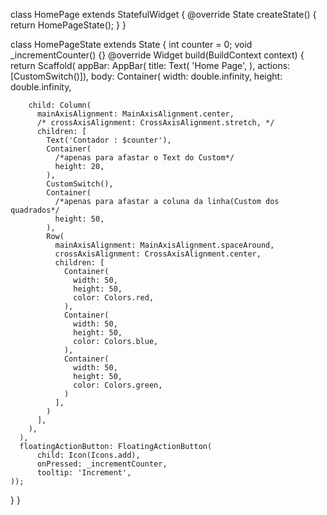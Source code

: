 class HomePage extends StatefulWidget {
  @override
  State<HomePage> createState() {
    return HomePageState();
  }
}

class HomePageState extends State<HomePage> {
  int counter = 0;
  void _incrementCounter() {}
  @override
  Widget build(BuildContext context) {
    return Scaffold(
      appBar: AppBar(
          title: Text(
            'Home Page',
          ),
          actions: [CustomSwitch()]),
      body: Container(
        width: double.infinity,
        height: double.infinity,
        
        child: Column(
          mainAxisAlignment: MainAxisAlignment.center,
          /* crossAxisAlignment: CrossAxisAlignment.stretch, */
          children: [
            Text('Contador : $counter'),
            Container(
              /*apenas para afastar o Text do Custom*/
              height: 20,
            ),
            CustomSwitch(),
            Container(
              /*apenas para afastar a coluna da linha(Custom dos quadrados*/
              height: 50,
            ),
            Row(
              mainAxisAlignment: MainAxisAlignment.spaceAround,
              crossAxisAlignment: CrossAxisAlignment.center,
              children: [
                Container(
                  width: 50,
                  height: 50,
                  color: Colors.red,
                ),
                Container(
                  width: 50,
                  height: 50,
                  color: Colors.blue,
                ),
                Container(
                  width: 50,
                  height: 50,
                  color: Colors.green,
                )
              ],
            )
          ],
        ),
      ),
      floatingActionButton: FloatingActionButton(
          child: Icon(Icons.add),
          onPressed: _incrementCounter,
          tooltip: 'Increment',
    ));
  }
}